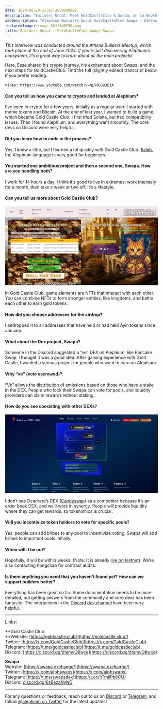 ```yaml
---
date: 2024-08-28T17:07:28.868000Z
description: "Builders Uncut: Meet GoldCastleClub & Swapa, an in-depth interview conducted around the Athens Builders Meetup showcasing innovative projects in the Alephium ecosystem."
seoDescription: "Alephium Builders Uncut GoldCastleClub Swapa - Athens Builders Meetup interview. In-depth developer showcase and ecosystem project spotlight."
featuredImage: image_8b1f840790.png
title: Builders Uncut — GoldCastleClub &amp; Swapa
---
```


_This interview was conducted around the Athens Builders Meetup, which took place at the end of June 2024. If you’re just discovering Alephium’s ecosystem, it’s a great way to learn about all the main projects!_

Here, Esse shared his crypto journey, his excitement about Swapa, and the next steps for GoldCastleClub. Find the full (slightly edited) transcript below if you prefer reading.

`video: https://www.youtube.com/watch?v=NLVdO093DiA`

#### Can you tell us how you came to crypto and landed at Alephium?

I’ve been in crypto for a few years, initially as a regular user. I started with meme tokens and Bitcoin. At the end of last year, I wanted to build a game, which became Gold Castle Club. I first tried Solana, but had compatibility issues. Then I found Alephium, and everything went smoothly. The core devs on Discord were very helpful.

#### Did you learn how to code in the process?

Yes, I knew a little, but I learned a lot quickly with Gold Castle Club. [Ralph](https://docs.alephium.org/ralph), the Alephium language is very good for beginners.

#### You started one ambitious project and then a second one, Swapa. How are you handling both?

I work for 14 hours a day. I think it’s good to live in extremes: work intensely for a month, then take a week or two off. It’s a lifestyle.

#### Can you tell us more about Gold Castle Club?

![](image_4866fe8169.png)

In Gold Castle Club, game elements are NFTs that interact with each other. You can combine NFTs to form stronger entities, like kingdoms, and battle each other to earn gold tokens.

#### How did you choose addresses for the airdrop?

I airdropped it to all addresses that have held or had held Ayin tokens since January.

#### What about the Dex project, Swapa?

Someone in the Discord suggested a “ve” DEX on Alephium, like Pancake Swap. I thought it was a good idea. After gaining experience with Gold Castle, I wanted a serious project for people who want to earn on Alephium.

#### Why “ve” (vote escrowed)?

“Ve” allows the distribution of emissions based on those who have a stake in the DEX. People who lock their Swapa can vote for pools, and liquidity providers can claim rewards without staking.

#### How do you see coexisting with other DEXs?

![](image_e1d9067777.png)

I don’t see Deadrare’s DEX ([Candyswap](https://candyswap.gg/)) as a competitor because it’s an order book DEX, and we’ll work in synergy. People will provide liquidity where they can get rewards, so tokenomics is crucial.

#### Will you incentivize token holders to vote for specific pools?

Yes, people can add bribes to any pool to incentivize voting. Swapa will add bribes to important pools initially.

#### When will it be out?

Hopefully, it will be within weeks. (Note: It is already [live on testnet](https://x.com/alphswaps/status/1817568165242847704)). We’re also contacting hongchao for contract audits.

#### Is there anything you need that you haven’t found yet? How can we support builders better?

Everything has been great so far. Some documentation needs to be more detailed, but getting answers from the community and core devs has been fantastic. The interactions in the [Discord dev channel](/discord) have been very helpful.

---
Links:

**Gold Castle Club  
**Website: [https://goldcastle.club/](https://goldcastle.club/)  
Twitter: [https://x.com/GoldCastleClub](https://x.com/GoldCastleClub)  
Telegram: [https://t.me/goldcastleclub](https://t.me/goldcastleclub)  
Discord: [https://discord.gg/dtemyQ8wce](https://discord.gg/dtemyQ8wce)

**Swapa**  
Website: [https://swapa.exchange/](https://swapa.exchange/)  
Twitter: [https://x.com/alphswaps](https://x.com/alphswaps)  
Telegram: [https://t.me/swapadex](https://t.co/hTmllPb8CU)  
Discord: [discord.gg/6zEezaNyND](https://t.co/S3cCZXWfwP)

---

For any questions or feedback, reach out to us on [Discord](/discord) or [Telegram](https://t.me/alephiumgroup), and follow [@alephium on Twitter](https://x.com/alephium) for the latest updates!
